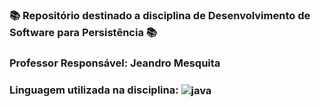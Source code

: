 ### 📚 Repositório destinado a disciplina de Desenvolvimento de Software para Persistência 📚
###  Professor Responsável: Jeandro Mesquita
### Linguagem utilizada na disciplina: <img align="center" alt="java" src="https://img.shields.io/badge/Java-ED8B00?style=for-the-badge&logo=java&logoColor=white" />
